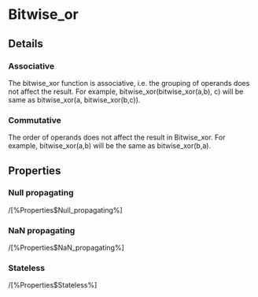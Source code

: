 # Bitwise_or

## Details

### Associative

The bitwise_xor function is associative, i.e.
the grouping of operands does not affect the result. For example, 
bitwise_xor(bitwise_xor(a,b), c) will be same as bitwise_xor(a, bitwise_xor(b,c)).

### Commutative

The order of operands does not affect the result in Bitwise_xor. For example, 
bitwise_xor(a,b) will be the same as bitwise_xor(b,a).

## Properties

### Null propagating

/[%Properties$Null_propagating%]

### NaN propagating

/[%Properties$NaN_propagating%]

### Stateless

/[%Properties$Stateless%]
